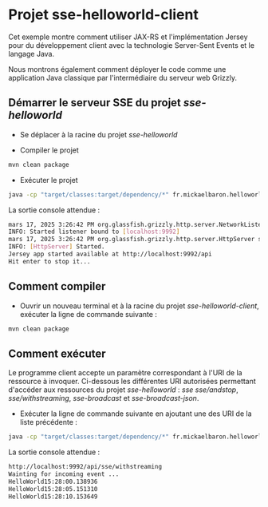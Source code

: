 # Projet sse-helloworld-client

Cet exemple montre comment utiliser JAX-RS et l'implémentation Jersey pour du développement client avec la technologie Server-Sent Events et le langage Java.

Nous montrons également comment déployer le code comme une application Java classique par l'intermédiaire du serveur web Grizzly.

## Démarrer le serveur SSE du projet _sse-helloworld_

- Se déplacer à la racine du projet _sse-helloworld_

- Compiler le projet

```bash
mvn clean package
```

- Exécuter le projet

```bash
java -cp "target/classes:target/dependency/*" fr.mickaelbaron.helloworldserversentevents.HelloWorldServerSetEventsLauncher
```

La sortie console attendue :

```bash
mars 17, 2025 3:26:42 PM org.glassfish.grizzly.http.server.NetworkListener start
INFO: Started listener bound to [localhost:9992]
mars 17, 2025 3:26:42 PM org.glassfish.grizzly.http.server.HttpServer start
INFO: [HttpServer] Started.
Jersey app started available at http://localhost:9992/api
Hit enter to stop it...
```

## Comment compiler

- Ouvrir un nouveau terminal et à la racine du projet _sse-helloworld-client_, exécuter la ligne de commande suivante :

```bash
mvn clean package
```

## Comment exécuter

Le programme client accepte un paramètre correspondant à l'URI de la ressource à invoquer. Ci-dessous les différentes URI autorisées permettant d'accéder aux ressources du projet *sse-helloworld* : _sse_ _sse/andstop_, _sse/withstreaming_, _sse-broadcast_ et _sse-broadcast-json_.

- Exécuter la ligne de commande suivante en ajoutant une des URI de la liste précédente :

```bash
java -cp "target/classes:target/dependency/*" fr.mickaelbaron.helloworldserversenteventsclient.HelloWorldSseClient sse/withstreaming
```

La sortie console attendue :

```bash
http://localhost:9992/api/sse/withstreaming
Wainting for incoming event ...
HelloWorld15:28:00.138936
HelloWorld15:28:05.151310
HelloWorld15:28:10.153649
```
